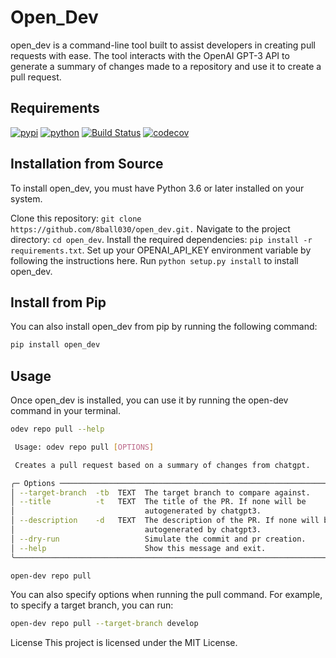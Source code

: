 # Open_Dev

open_dev is a command-line tool built to assist developers in creating pull requests with ease. The tool interacts with the OpenAI GPT-3 API to generate a summary of changes made to a repository and use it to create a pull request.

## Requirements
[![pypi](https://img.shields.io/pypi/v/open_dev.svg)](https://pypi.org/project/open_dev/)
[![python](https://img.shields.io/pypi/pyversions/open_dev.svg)](https://pypi.org/project/open_dev/)
[![Build Status](https://github.com/8ball030/open_dev/actions/workflows/dev.yml/badge.svg)](https://github.com/8ball030/open_dev/actions/workflows/dev.yml)
[![codecov](https://codecov.io/gh/8ball030/open_dev/branch/main/graphs/badge.svg)](https://codecov.io/github/8ball030/open_dev)

## Installation from Source
To install open_dev, you must have Python 3.6 or later installed on your system.

Clone this repository: `git clone https://github.com/8ball030/open_dev.git.`
Navigate to the project directory: `cd open_dev`.
Install the required dependencies: `pip install -r requirements.txt`.
Set up your OPENAI_API_KEY environment variable by following the instructions here.
Run `python setup.py install` to install open_dev.

## Install from Pip
You can also install open_dev from pip by running the following command:

```bash
pip install open_dev
```


## Usage
Once open_dev is installed, you can use it by running the open-dev command in your terminal.

```bash
odev repo pull --help

 Usage: odev repo pull [OPTIONS]

 Creates a pull request based on a summary of changes from chatgpt.

╭─ Options ───────────────────────────────────────────────────────────────────╮
│ --target-branch  -tb  TEXT  The target branch to compare against.           │
│ --title          -t   TEXT  The title of the PR. If none will be            │
│                             autogenerated by chatgpt3.                      │
│ --description    -d   TEXT  The description of the PR. If none will be      │
│                             autogenerated by chatgpt3.                      │
│ --dry-run                   Simulate the commit and pr creation.            │
│ --help                      Show this message and exit.                     │
╰─────────────────────────────────────────────────────────────────────────────╯

 ```

```bash
open-dev repo pull
```
You can also specify options when running the pull command. For example, to specify a target branch, you can run:


```bash
open-dev repo pull --target-branch develop
```
License
This project is licensed under the MIT License.
